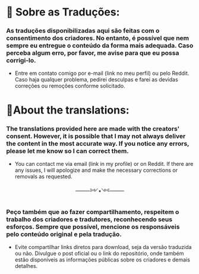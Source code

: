  # 📌 Sobre as Traduções:

 ### As traduções disponibilizadas aqui são feitas com o consentimento dos criadores. No entanto, é possível que nem sempre eu entregue o conteúdo da forma mais adequada. Caso perceba algum erro, por favor, me avise para que eu possa corrigi-lo.
- Entre em contato comigo por e-mail (link no meu perfil) ou pelo Reddit. Caso haja qualquer problema, pedirei desculpas e farei as devidas correções ou remoções conforme solicitado.

 # 📌About the translations:

 ### The translations provided here are made with the creators' consent. However, it is possible that I may not always deliver the content in the most accurate way. If you notice any errors, please let me know so I can correct them.
- You can contact me via email (link in my profile) or on Reddit. If there are any issues, I will apologize and make the necessary corrections or removals as requested.

<p align="center">⸻༻⭑༺⸻</p>

 ### Peço também que ao fazer compartilhamento, respeitem o trabalho dos criadores e tradutores, reconhecendo seus esforços. Sempre que possível, mencione os responsáveis pelo conteúdo original e pela tradução.
- Evite compartilhar links diretos para download, seja da versão traduzida ou não. Divulgue o post oficial ou o link do repositório, onde também estão disponíveis as informações públicas sobre os criadores e demais detalhes.
 
